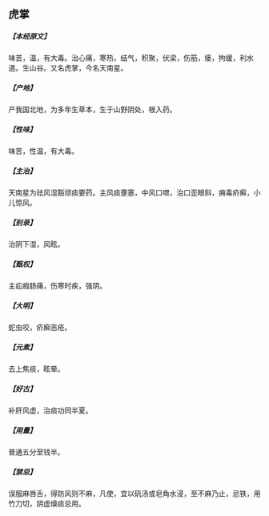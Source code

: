 ## 虎掌

##### 【本经原文】
味苦，温，有大毒。治心痛，寒热，结气，积聚，伏梁，伤筋，瘘，拘缓，利水道。生山谷。又名虎掌，今名天南星。
##### 【产地】
产我国北地，为多年生草本，生于山野阴处，根入药。
##### 【性味】
味苦，性温，有大毒。
##### 【主治】
天南星为祛风湿豁顽痰要药。主风痰壅塞，中风口噤，治口歪眼斜，痈毒疥癣，小儿惊风。
##### 【别录】
治阴下湿，风眩。
##### 【甄权】
主疝瘕肠痛，伤寒时疾，强阴。
##### 【大明】
蛇虫咬，疥癣恶疮。
##### 【元素】
去上焦痰，眩晕。
##### 【好古】
补肝风虚，治痰功同半夏。
##### 【用量】
普通五分至钱半。
##### 【禁忌】
误服麻唇舌，得防风则不麻，凡使，宜以矾汤或皂角水浸，至不麻乃止，忌铁，用竹刀切，阴虚燥痰忌用。